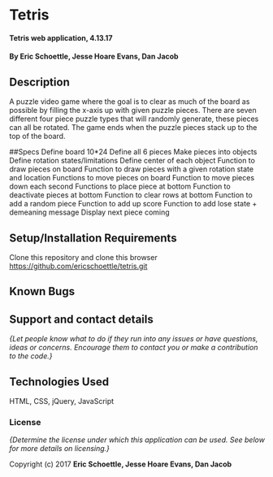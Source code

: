<!-- template tricks:
-to change pairs to .pairs, "mv pairs .pairs"
-to delete the .git, "rm -rf .git"  -->


# Tetris

#### Tetris web application, 4.13.17

#### By Eric Schoettle, Jesse Hoare Evans, Dan Jacob

## Description

A puzzle video game where the goal is to clear as much of the board as possible by filling the x-axis up with given puzzle pieces. There are seven different four piece puzzle types that will randomly generate, these pieces can all be rotated. The game ends when the puzzle pieces stack up to the top of the board.

##Specs
Define board 10*24
Define all 6 pieces
Make pieces into objects
Define rotation states/limitations
Define center of each object
Function to draw pieces on board
Function to draw pieces with a given rotation state and location
Functions to move pieces on board
Function to move pieces down each second
Functions to place piece at bottom
Function to deactivate pieces at bottom
Function to clear rows at bottom
Function to add a random piece
Function to add up score
Function to add lose state + demeaning message
Display next piece coming






## Setup/Installation Requirements

Clone this repository and clone this browser https://github.com/ericschoettle/tetris.git

## Known Bugs



## Support and contact details

_{Let people know what to do if they run into any issues or have questions, ideas or concerns.  Encourage them to contact you or make a contribution to the code.}_

## Technologies Used

HTML, CSS, jQuery, JavaScript

### License

*{Determine the license under which this application can be used.  See below for more details on licensing.}*

Copyright (c) 2017 **Eric Schoettle, Jesse Hoare Evans, Dan Jacob**

